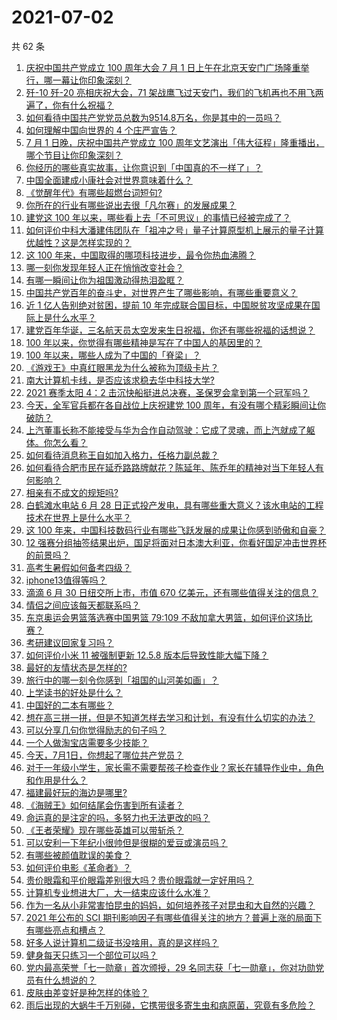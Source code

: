 # 2021-07-02

共 62 条

<!-- BEGIN -->
<!-- 最后更新时间 Fri Jul 02 2021 08:12:32 GMT+0800 (China Standard Time) -->

1. [庆祝中国共产党成立 100 周年大会 7 月 1
   日上午在北京天安门广场隆重举行，哪一幕让你印象深刻？](https://www.zhihu.com/question/469219832)
2. [歼-10 歼-20 亮相庆祝大会，71
   架战鹰飞过天安门，我们的飞机再也不用飞两遍了，你有什么祝福？](https://www.zhihu.com/question/469230952)
3. [如何看待中国共产党党员总数为9514.8万名，你是其中的一员吗？](https://www.zhihu.com/question/469009557)
4. [如何理解中国向世界的 4 个庄严宣告？](https://www.zhihu.com/question/469269512)
5. [7 月 1 日晚，庆祝中国共产党成立 100
   周年文艺演出「伟大征程」隆重播出，哪个节目让你印象深刻？](https://www.zhihu.com/question/469370926)
6. [你经历的哪些真实故事，让你意识到「中国真的不一样了」？](https://www.zhihu.com/question/429896850)
7. [中国全面建成小康社会对世界意味着什么？](https://www.zhihu.com/question/469243529)
8. [《觉醒年代》有哪些超燃台词短句?](https://www.zhihu.com/question/463340352)
9. [你所在的行业有哪些说出去很「凡尔赛」的发展成果？](https://www.zhihu.com/question/447184680)
10. [建党这 100
    年以来，哪些看上去「不可思议」的事情已经被完成了？](https://www.zhihu.com/question/468798487)
11. [如何评价中科大潘建伟团队在「祖冲之号」量子计算原型机上展示的量子计算优越性？这是怎样实现的？](https://www.zhihu.com/question/468741820)
12. [这 100 年来，中国取得的哪项科技进步，最令你热血沸腾？](https://www.zhihu.com/question/469247582)
13. [哪一刻你发现年轻人正在悄悄改变社会？](https://www.zhihu.com/question/447184915)
14. [有哪一瞬间让你为祖国激动得热泪盈眶？](https://www.zhihu.com/question/276636947)
15. [中国共产党百年的奋斗史，对世界产生了哪些影响，有哪些重要意义？](https://www.zhihu.com/question/469274581)
16. [近 1 亿人告别绝对贫困，提前 10
    年完成联合国目标，中国脱贫攻坚成果在国际上是什么水平？](https://www.zhihu.com/question/446264543)
17. [建党百年华诞，三名航天员太空发来生日祝福，你还有哪些祝福的话想说？](https://www.zhihu.com/question/469119958)
18. [100 年以来，你觉得有哪些精神是写在了中国人的基因里的？](https://www.zhihu.com/question/468804235)
19. [100 年以来，哪些人成为了中国的「脊梁」？](https://www.zhihu.com/question/469067940)
20. [《游戏王》中真红眼黑龙为什么被称为顶级卡片？](https://www.zhihu.com/question/24348322)
21. [南大计算机卡线，是否应该求稳去华中科技大学?](https://www.zhihu.com/question/467391928)
22. [2021 赛季太阳 4：2
    击沉快船挺进总决赛，圣保罗会拿到第一个冠军吗？](https://www.zhihu.com/question/469262115)
23. [今天，全军官兵都在各自战位上庆祝建党 100
    周年，有没有哪个精彩瞬间让你破防？](https://www.zhihu.com/question/469245739)
24. [上汽董事长称不能接受与华为合作自动驾驶：它成了灵魂，而上汽就成了躯体。你怎么看？](https://www.zhihu.com/question/469323054)
25. [如何看待消息称王自如加入格力，任格力副总裁？](https://www.zhihu.com/question/465492294)
26. [如何看待合肥市民在延乔路路牌献花？陈延年、陈乔年的精神对当下年轻人有何影响？](https://www.zhihu.com/question/469128325)
27. [相亲有不成文的规矩吗?](https://www.zhihu.com/question/453068049)
28. [白鹤滩水电站 6 月 28
    日正式投产发电，具有哪些重大意义？该水电站的工程技术在世界上是什么水平？](https://www.zhihu.com/question/468406905)
29. [这 100
    年来，中国科技数码行业有哪些飞跃发展的成果让你感到骄傲和自豪？](https://www.zhihu.com/question/468832684)
30. [12
    强赛分组抽签结果出炉，国足将面对日本澳大利亚，你看好国足冲击世界杯的前景吗？](https://www.zhihu.com/question/469309297)
31. [高考生暑假如何备考四级？](https://www.zhihu.com/question/464509224)
32. [iphone13值得等吗？](https://www.zhihu.com/question/445568012)
33. [滴滴 6 月 30 日纽交所上市，市值 670
    亿美元，还有哪些值得关注的信息？](https://www.zhihu.com/question/469170831)
34. [情侣之间应该每天都联系吗？](https://www.zhihu.com/question/447408356)
35. [东京奥运会男篮落选赛中国男篮 79:109
    不敌加拿大男篮，如何评价这场比赛？](https://www.zhihu.com/question/469226684)
36. [考研建议回家复习吗？](https://www.zhihu.com/question/436085854)
37. [如何评价小米 11 被强制更新 12.5.8
    版本后导致性能大幅下降？](https://www.zhihu.com/question/466557336)
38. [最好的友情状态是怎样的?](https://www.zhihu.com/question/24091183)
39. [旅行中的哪一刻令你感到「祖国的山河美如画」？](https://www.zhihu.com/question/468764145)
40. [上学读书的好处是什么？](https://www.zhihu.com/question/466708151)
41. [中国好的二本有哪些？](https://www.zhihu.com/question/282553012)
42. [想在高三拼一拼，但是不知道怎样去学习和计划，有没有什么切实的办法？](https://www.zhihu.com/question/467995879)
43. [可以分享几句你觉得励志的句子吗？](https://www.zhihu.com/question/462684741)
44. [一个人做淘宝店需要多少技能？](https://www.zhihu.com/question/21030919)
45. [今天，7月1日，你想起了哪位共产党员？](https://www.zhihu.com/question/469216571)
46. [对于一年级小学生，家长需不需要帮孩子检查作业？家长在辅导作业中，角色和作用是什么？](https://www.zhihu.com/question/466551332)
47. [福建最好玩的海边是哪里?](https://www.zhihu.com/question/463975941)
48. [《海贼王》如何结尾会伤害到所有读者？](https://www.zhihu.com/question/453888306)
49. [命运真的是注定的吗，多努力也无法更改的吗？](https://www.zhihu.com/question/468059308)
50. [《王者荣耀》现在哪些英雄可以带斩杀？](https://www.zhihu.com/question/466600116)
51. [可以安利一下年纪小很帅但是很糊的爱豆或演员吗？](https://www.zhihu.com/question/458588894)
52. [有哪些被颜值耽误的美食？](https://www.zhihu.com/question/463302536)
53. [如何评价电影《革命者》？](https://www.zhihu.com/question/457600870)
54. [贵价眼霜和平价眼霜差别很大吗？贵价眼霜就一定好用吗？](https://www.zhihu.com/question/309788732)
55. [计算机专业想进大厂，大一结束应该什么水准？](https://www.zhihu.com/question/450241362)
56. [作为一名从小非常害怕昆虫的妈妈，如何培养孩子对昆虫和大自然的兴趣？](https://www.zhihu.com/question/468299114)
57. [2021 年公布的 SCI
    期刊影响因子有哪些值得关注的地方？普遍上涨的局面下有哪些亮点和槽点？](https://www.zhihu.com/question/469074125)
58. [好多人说计算机二级证书没啥用，真的是这样吗？](https://www.zhihu.com/question/432050455)
59. [健身每天只练习一个部位可以吗？](https://www.zhihu.com/question/402800360)
60. [党内最高荣誉「七一勋章」首次颁授，29
    名同志获「七一勋章」，你对功勋党员有什么想说的？](https://www.zhihu.com/question/468683456)
61. [皮肤由差变好是种怎样的体验？](https://www.zhihu.com/question/37375085)
62. [雨后出现的大蜗牛千万别碰，它携带很多寄生虫和病原菌，究竟有多危险？](https://www.zhihu.com/question/468733508)

<!-- END -->
